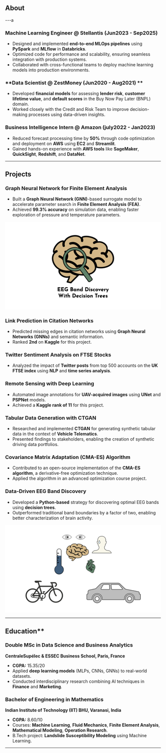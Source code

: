 
## About
---a
### Machine Learning Engineer @ Stellantis (Jun2023 - Sep2025)   
- Designed and implemented **end-to-end MLOps pipelines** using **PySpark** and **MLflow** in **Databricks**.  
- Optimized code for performance and scalability, ensuring seamless integration with production systems.  
- Collaborated with cross-functional teams to deploy machine learning models into production environments.
 

### **Data Scientist @ ZestMoney (Jun2020 - Aug2021)  **  
- Developed **financial models** for assessing **lender risk**, **customer lifetime value**, and **default scores** in the Buy Now Pay Later (BNPL) domain.  
- Worked closely with the Credit and Risk Team to improve decision-making processes using data-driven insights.

### **Business Intelligence Intern @ Amazon (july2022 - Jan2023)**  
- Reduced forecast processing time by **50%** through code optimization and deployment on **AWS** using **EC2** and **Streamlit**.  
- Gained hands-on experience with **AWS tools** like **SageMaker**, **QuickSight**, **Redshift**, and **DataNet**.

---

## Projects

### **Graph Neural Network for Finite Element Analysis**  
- Built a **Graph Neural Network (GNN)**-based surrogate model to accelerate parameter search in **Finite Element Analysis (FEA)**.  
- Achieved **99.3% accuracy** on simulation data, enabling faster exploration of pressure and temperature parameters.

![EEG Band Discovery](/assets/img/eeg_band_discovery.jpeg)

### **Link Prediction in Citation Networks**  
- Predicted missing edges in citation networks using **Graph Neural Networks (GNNs)** and semantic information.  
- Ranked **2nd** on **Kaggle** for this project.

### **Twitter Sentiment Analysis on FTSE Stocks**  
- Analyzed the impact of **Twitter posts** from top 500 accounts on the **UK FTSE index** using **NLP** and **time series analysis**.

### **Remote Sensing with Deep Learning**  
- Automated image annotations for **UAV-acquired images** using **UNet** and **PSPNet** models.  
- Achieved a **Kaggle rank of 11** for this project.

### **Tabular Data Generation with CTGAN**  
- Researched and implemented **CTGAN** for generating synthetic tabular data in the context of **Vehicle Telematics**.  
- Presented findings to stakeholders, enabling the creation of synthetic driving data portfolios.

### **Covariance Matrix Adaptation (CMA-ES) Algorithm**  
- Contributed to an open-source implementation of the **CMA-ES algorithm**, a derivative-free optimization technique.  
- Applied the algorithm in an advanced optimization course project.

### **Data-Driven EEG Band Discovery**  
- Developed a **Python-based** strategy for discovering optimal EEG bands using **decision trees**.  
- Outperformed traditional band boundaries by a factor of two, enabling better characterization of brain activity.

![Bike Study](/assets/img/bike_study.jpeg)

---

## Education**

### **Double MSc in Data Science and Business Analytics**  
**CentraleSupélec & ESSEC Business School, Paris, France**  
- **CGPA:** 15.35/20  
- Applied **deep learning models** (MLPs, CNNs, GNNs) to real-world datasets.  
- Conducted interdisciplinary research combining AI techniques in **Finance** and **Marketing**.

### **Bachelor of Engineering in Mathematics**  
**Indian Institute of Technology (IIT) BHU, Varanasi, India**  
- **CGPA:** 8.60/10  
- Courses: **Machine Learning**, **Fluid Mechanics**, **Finite Element Analysis**, **Mathematical Modeling**, **Operation Research**.  
- B.Tech project: **Landslide Susceptibility Modeling** using Machine Learning.

---


